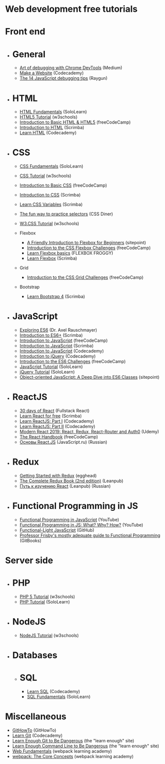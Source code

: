 # Web development free tutorials

# Front end

- # General

  - [Art of debugging with Chrome DevTools](https://medium.com/frontmen/art-of-debugging-with-chrome-devtools-ab7b5fd8e0b4) (Medium)
  - [Make a Website](https://www.codecademy.com/learn/make-a-website) (Codecademy)
  - [The 14 JavaScript debugging tips](https://raygun.com/javascript-debugging-tips) (Raygun)

- # HTML

  - [HTML Fundamentals](https://www.sololearn.com/Course/HTML/) (SoloLearn)
  - [HTML5 Tutorial](https://www.w3schools.com/html/default.asp) (w3schools)
  - [Introduction to Basic HTML & HTML5](https://learn.freecodecamp.org/responsive-web-design/basic-html-and-html5) (freeCodeCamp)
  - [Introduction to HTML](https://scrimba.com/g/ghtml) (Scrimba)
  - [Learn HTML](https://www.codecademy.com/learn/learn-html) (Codecademy)

- # CSS

  - [CSS Fundamentals](https://www.sololearn.com/Course/CSS/) (SoloLearn)
  - [CSS Tutorial](https://www.w3schools.com/css/default.asp) (w3schools)
  - [Introduction to Basic CSS](https://learn.freecodecamp.org/responsive-web-design/basic-css) (freeCodeCamp)
  - [Introduction to CSS](https://scrimba.com/g/gintrotocss) (Scrimba)
  - [Learn CSS Variables](https://scrimba.com/g/gcssvariables) (Scrimba)
  - [The fun way to practice selectors](http://flukeout.github.io/) (CSS Diner)
  - [W3.CSS Tutorial](https://www.w3schools.com/w3css/default.asp) (w3schools)

  - Flexbox

    - [A Friendly Introduction to Flexbox for Beginners](https://www.sitepoint.com/flexbox-css-flexible-box-layout/) (sitepoint)
    - [Introduction to the CSS Flexbox Challenges](https://learn.freecodecamp.org/responsive-web-design/css-flexbox) (freeCodeCamp)
    - [Learn Flexbox basics](http://flexboxfroggy.com/) (FLEXBOX FROGGY)
    - [Learn Flexbox](https://scrimba.com/g/gflexbox) (Scrimba)

  - Grid

    - [Introduction to the CSS Grid Challenges](https://learn.freecodecamp.org/responsive-web-design/css-grid) (freeCodeCamp)

  - Bootstrap
    - [Learn Bootstrap 4](https://scrimba.com/g/gbootstrap4) (Scrimba)

- # JavaScript

  - [Exploring ES6](http://exploringjs.com/es6.html) (Dr. Axel Rauschmayer)
  - [Introduction to ES6+](https://scrimba.com/g/gintrotoes6) (Scrimba)
  - [Introduction to JavaScript](https://learn.freecodecamp.org/javascript-algorithms-and-data-structures/basic-javascript) (freeCodeCamp)
  - [Introduction to JavaScript](https://scrimba.com/g/gintrotojavascript) (Scrimba)
  - [Introduction to JavaScript](https://www.codecademy.com/learn/introduction-to-javascript) (Codecademy)
  - [Introduction to jQuery](https://www.codecademy.com/learn/learn-jquery) (Codecademy)
  - [Introduction to the ES6 Challenges](https://learn.freecodecamp.org/javascript-algorithms-and-data-structures/es6) (freeCodeCamp)
  - [JavaScript Tutorial](https://www.sololearn.com/Course/JavaScript/) (SoloLearn)
  - [jQuery Tutorial](https://www.sololearn.com/Course/jQuery/) (SoloLearn)
  - [Object-oriented JavaScript: A Deep Dive into ES6 Classes](https://www.sitepoint.com/object-oriented-javascript-deep-dive-es6-classes/) (sitepoint)

- # ReactJS

  - [30 days of React](https://www.fullstackreact.com/30-days-of-react/) (Fullstack React)
  - [Learn React for free](https://scrimba.com/g/glearnreact) (Scrimba)
  - [Learn ReactJS: Part I](https://www.codecademy.com/learn/react-101) (Codecademy)
  - [Learn ReactJS: Part II](https://www.codecademy.com/learn/react-102) (Codecademy)
  - [Modern React 2019: React, Redux, React-Router and Auth0](https://www.udemy.com/modern-react/) (Udemy)
  - [The React Handbook](https://medium.freecodecamp.org/the-react-handbook-b71c27b0a795) (freeCodeCamp)
  - [Основы React.JS](https://www.youtube.com/watch?v=ol4OVMJZC1w&list=PLDyvV36pndZEz2unvD0a2Spv7RehBrpDO) (JavaScript.ru) (Russian)

- # Redux

  - [Getting Started with Redux](https://egghead.io/courses/getting-started-with-redux) (egghead)
  - [The Complete Redux Book (2nd edition)](https://leanpub.com/redux-book) (Leanpub)
  - [Путь к изучению React](https://leanpub.com/the-road-to-learn-react-russian) (Leanpub) (Russian)

- # Functional Programming in JS
  - [Functional Programming in JavaScript](https://www.youtube.com/playlist?list=PL0zVEGEvSaeEd9hlmCXrk5yUyqUag-n84) (YouTube)
  - [Functional Programming in JS: What? Why? How?](https://www.youtube.com/watch?v=qtsbZarFzm8) (YouTube)
  - [Functional-Light JavaScript](https://github.com/getify/Functional-Light-JS) (GitHub)
  - [Professor Frisby's mostly adequate guide to Functional Programming](https://drboolean.gitbooks.io/mostly-adequate-guide-old/content/) (GitBooks)

# Server side

- # PHP

  - [PHP 5 Tutorial](https://www.w3schools.com/php/default.asp) (w3schools)
  - [PHP Tutorial](https://www.sololearn.com/Course/PHP/) (SoloLearn)

- # NodeJS

  - [NodeJS Tutorial](https://www.w3schools.com/nodejs/default.asp) (w3schools)

- # Databases
  - # SQL
    - [Learn SQL](https://www.codecademy.com/learn/learn-sql) (Codecademy)
    - [SQL Fundamentals](https://www.sololearn.com/Course/SQL/) (SoloLearn)

# Miscellaneous

- [GitHowTo](https://githowto.com/) (GitHowTo)
- [Learn Git](https://www.codecademy.com/learn/learn-git) (Codecademy)
- [Learn Enough Git to Be Dangerous](https://www.learnenough.com/git-tutorial/getting_started) (the "learn enough" site)
- [Learn Enough Command Line to Be Dangerous](https://www.learnenough.com/command-line-tutorial/basics) (the "learn enough" site)
- [Web Fundamentals](https://webpack.academy/p/web-fundamentals) (webpack learning academy)
- [webpack: The Core Concepts](https://webpack.academy/p/the-core-concepts) (webpack learning academy)
